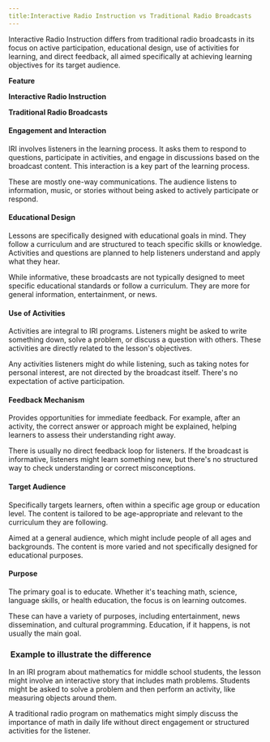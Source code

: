 ```yaml
---
title:Interactive Radio Instruction vs Traditional Radio Broadcasts
---
```


Interactive Radio Instruction differs from traditional radio broadcasts in its focus on active participation, educational design, use of activities for learning, and direct feedback, all aimed specifically at achieving learning objectives for its target audience.

**Feature**

**Interactive Radio Instruction**

**Traditional Radio Broadcasts**

#### Engagement and Interaction

IRI involves listeners in the learning process. It asks them to respond to questions, participate in activities, and engage in discussions based on the broadcast content. This interaction is a key part of the learning process.

These are mostly one-way communications. The audience listens to information, music, or stories without being asked to actively participate or respond.

#### Educational Design

Lessons are specifically designed with educational goals in mind. They follow a curriculum and are structured to teach specific skills or knowledge. Activities and questions are planned to help listeners understand and apply what they hear.

While informative, these broadcasts are not typically designed to meet specific educational standards or follow a curriculum. They are more for general information, entertainment, or news.

#### Use of Activities

Activities are integral to IRI programs. Listeners might be asked to write something down, solve a problem, or discuss a question with others. These activities are directly related to the lesson's objectives.

Any activities listeners might do while listening, such as taking notes for personal interest, are not directed by the broadcast itself. There's no expectation of active participation.

#### Feedback Mechanism

Provides opportunities for immediate feedback. For example, after an activity, the correct answer or approach might be explained, helping learners to assess their understanding right away.

There is usually no direct feedback loop for listeners. If the broadcast is informative, listeners might learn something new, but there's no structured way to check understanding or correct misconceptions.

#### Target Audience

Specifically targets learners, often within a specific age group or education level. The content is tailored to be age-appropriate and relevant to the curriculum they are following.

Aimed at a general audience, which might include people of all ages and backgrounds. The content is more varied and not specifically designed for educational purposes.

#### Purpose

The primary goal is to educate. Whether it's teaching math, science, language skills, or health education, the focus is on learning outcomes.

These can have a variety of purposes, including entertainment, news dissemination, and cultural programming. Education, if it happens, is not usually the main goal.

###  Example to illustrate the difference

In an IRI program about mathematics for middle school students, the lesson might involve an interactive story that includes math problems. Students might be asked to solve a problem and then perform an activity, like measuring objects around them.

A traditional radio program on mathematics might simply discuss the importance of math in daily life without direct engagement or structured activities for the listener.
